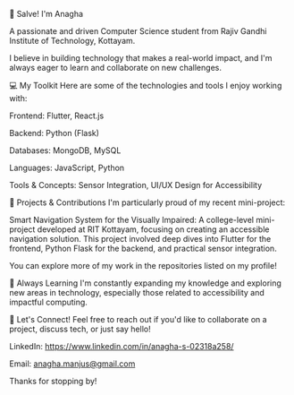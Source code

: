 👋 Salve! I'm Anagha

A passionate and driven Computer Science student from Rajiv Gandhi Institute of Technology, Kottayam.

I believe in building technology that makes a real-world impact, and I'm always eager to learn and collaborate on new challenges.

💻 My Toolkit
Here are some of the technologies and tools I enjoy working with:

Frontend: Flutter, React.js

Backend: Python (Flask)

Databases: MongoDB, MySQL

Languages: JavaScript, Python

Tools & Concepts: Sensor Integration, UI/UX Design for Accessibility

🚀 Projects & Contributions
I'm particularly proud of my recent mini-project:

Smart Navigation System for the Visually Impaired: A college-level mini-project developed at RIT Kottayam, focusing on creating an accessible navigation solution. This project involved deep dives into Flutter for the frontend, Python Flask for the backend, and practical sensor integration.

You can explore more of my work in the repositories listed on my profile!

🌱 Always Learning
I'm constantly expanding my knowledge and exploring new areas in technology, especially those related to accessibility and impactful computing.

🤝 Let's Connect!
Feel free to reach out if you'd like to collaborate on a project, discuss tech, or just say hello!

LinkedIn: https://www.linkedin.com/in/anagha-s-02318a258/

Email: anagha.manjus@gmail.com

Thanks for stopping by!

<!---
Anagha-3610/Anagha-3610 is a ✨ special ✨ repository because its `README.md` (this file) appears on your GitHub profile.
You can click the Preview link to take a look at your changes.
--->
